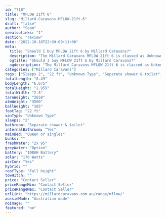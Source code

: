 ```yaml
---
id: "718"
title: "MFLOW 21ft 6"
slug: "Millard-Caravans-MFLOW-21ft-6"
draft: "false"
author: "Sean"
seealsolinks: "1"
section: "review"
date: "2022-10-10T22:00:09+11:00"
meta:
  title: "Should I buy MFLOW 21ft 6 by Millard Caravans?"
  description: "The Millard Caravans MFLOW 21ft 6 is classed as Unknown Type, and sleeps 2 people. It is Australian made and comes in at 22 ft. It generally has Separate shower & toilet."
  ogtitle: "Should I buy MFLOW 21ft 6 by Millard Caravans?"
  ogdescription: "The Millard Caravans MFLOW 21ft 6 is classed as Unknown Type, and sleeps 2 people. It is Australian made and comes in at 22 ft. It generally has Separate shower & toilet."
categories: ["Millard Caravans"]
tags: ["Sleeps 2", "22 ft", "Unknown Type", "Separate shower & toilet", "Full height", "Price Unknown", "Australian made"]
totalLength: "8.49"
bodyLength: "6.675"
totalHeight: "2.955"
totalWidth: "2.5"
tareWeight: "2650"
atmWeight: "3500"
ballWeight: "185"
footTag: "22 ft"
vanType: "Unknown Type"
sleeps: "2"
bathroom: "Separate shower & toilet"
internalBathroom: "Yes"
mainBed: "Queen or singles"
bunks: ""
freshWater: "2x 95"
greyWater: "Option"
battery: "100AH Battery"
solar: "170 Watts"
airCon: "Yes"
hybrid: ""
roofType: "Full height"
towHitch: ""
price: "Contact Seller"
priceRangeMin: "Contact Seller"
priceRangeMax: "Contact Seller"
urlLink: "https://millardcaravans.com.au/range/mflow/"
aussieMade: "Australian made"
noImage: ""
featured: "no"
---
```

